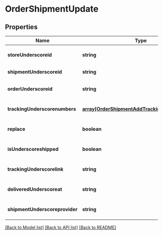 # OrderShipmentUpdate

## Properties
Name | Type | Description | Notes
------------ | ------------- | ------------- | -------------
**storeUnderscoreid** | **string** |  | [optional] [default to null]
**shipmentUnderscoreid** | **string** |  | [default to null]
**orderUnderscoreid** | **string** |  | [optional] [default to null]
**trackingUnderscorenumbers** | [**array[OrderShipmentAddTrackingNumbersInner]**](OrderShipmentAddTrackingNumbersInner.md) |  | [optional] [default to null]
**replace** | **boolean** |  | [optional] [default to true]
**isUnderscoreshipped** | **boolean** |  | [optional] [default to true]
**trackingUnderscorelink** | **string** |  | [optional] [default to null]
**deliveredUnderscoreat** | **string** |  | [optional] [default to null]
**shipmentUnderscoreprovider** | **string** |  | [optional] [default to null]

[[Back to Model list]](../README.md#documentation-for-models) [[Back to API list]](../README.md#documentation-for-api-endpoints) [[Back to README]](../README.md)


